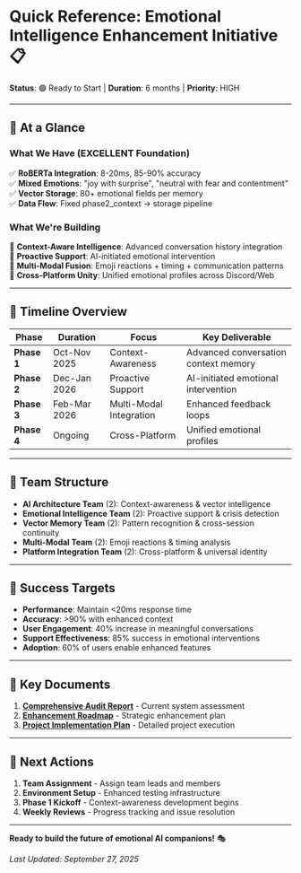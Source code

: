 # Quick Reference: Emotional Intelligence Enhancement Initiative 📋

**Status**: 🟢 Ready to Start | **Duration**: 6 months | **Priority**: HIGH

---

## 🎯 At a Glance

### What We Have (EXCELLENT Foundation)
✅ **RoBERTa Integration**: 8-20ms, 85-90% accuracy  
✅ **Mixed Emotions**: "joy with surprise", "neutral with fear and contentment"  
✅ **Vector Storage**: 80+ emotional fields per memory  
✅ **Data Flow**: Fixed phase2_context → storage pipeline  

### What We're Building
🚀 **Context-Aware Intelligence**: Advanced conversation history integration  
🚀 **Proactive Support**: AI-initiated emotional intervention  
🚀 **Multi-Modal Fusion**: Emoji reactions + timing + communication patterns  
🚀 **Cross-Platform Unity**: Unified emotional profiles across Discord/Web  

---

## 📅 Timeline Overview

| Phase | Duration | Focus | Key Deliverable |
|-------|----------|-------|-----------------|
| **Phase 1** | Oct-Nov 2025 | Context-Awareness | Advanced conversation context memory |
| **Phase 2** | Dec-Jan 2026 | Proactive Support | AI-initiated emotional intervention |
| **Phase 3** | Feb-Mar 2026 | Multi-Modal Integration | Enhanced feedback loops |
| **Phase 4** | Ongoing | Cross-Platform | Unified emotional profiles |

---

## 👥 Team Structure

- **AI Architecture Team** (2): Context-awareness & vector intelligence
- **Emotional Intelligence Team** (2): Proactive support & crisis detection  
- **Vector Memory Team** (2): Pattern recognition & cross-session continuity
- **Multi-Modal Team** (2): Emoji reactions & timing analysis
- **Platform Integration Team** (2): Cross-platform & universal identity

---

## 🎯 Success Targets

- **Performance**: Maintain <20ms response time
- **Accuracy**: >90% with enhanced context
- **User Engagement**: 40% increase in meaningful conversations
- **Support Effectiveness**: 85% success in emotional interventions
- **Adoption**: 60% of users enable enhanced features

---

## 📁 Key Documents

1. **[Comprehensive Audit Report](EMOTIONAL_ANALYSIS_SYSTEM_AUDIT_REPORT.md)** - Current system assessment
2. **[Enhancement Roadmap](EMOTIONAL_INTELLIGENCE_ENHANCEMENT_ROADMAP.md)** - Strategic enhancement plan  
3. **[Project Implementation Plan](EMOTIONAL_INTELLIGENCE_PROJECT_PLAN.md)** - Detailed project execution

---

## 🚀 Next Actions

1. **Team Assignment** - Assign team leads and members
2. **Environment Setup** - Enhanced testing infrastructure
3. **Phase 1 Kickoff** - Context-awareness development begins
4. **Weekly Reviews** - Progress tracking and issue resolution

---

**Ready to build the future of emotional AI companions!** 🎭

*Last Updated: September 27, 2025*